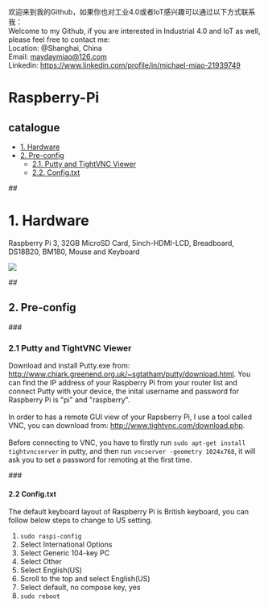 欢迎来到我的Github，如果你也对工业4.0或者IoT感兴趣可以通过以下方式联系我：<br>
Welcome to my Github, if you are interested in Industrial 4.0 and IoT as well, please feel free to contact me: <br>
Location: @Shanghai, China<br>
Email: maydaymiao@126.com<br>
Linkedin: https://www.linkedin.com/profile/in/michael-miao-21939749

# Raspberry-Pi
## catalogue
* [1. Hardware](#1)
* [2. Pre-config](#2)
  * [2.1. Putty and TightVNC Viewer](#2.1)
  * [2.2. Config.txt](#2.2)


##<h1 id="1">1. Hardware</h1>
Raspberry Pi 3, 32GB MicroSD Card, 5inch-HDMI-LCD, Breadboard, DS18B20, BM180, Mouse and Keyboard

![](https://github.com/maydaymiao/Raspberry_Pi/blob/master/image/hardware.jpg)

##<h2 id="2">2. Pre-config</h2>
###<h3 id="2.1">2.1 Putty and TightVNC Viewer</h3>
Download and install Putty.exe from: http://www.chiark.greenend.org.uk/~sgtatham/putty/download.html. You can find the IP address of your Raspberry Pi from your router list and connect Putty with your device, the inital username and password for Raspberry Pi is "pi" and "raspberry".<br><br>
In order to has a remote GUI view of your Rapsberry Pi, I use a tool called VNC, you can download from: http://www.tightvnc.com/download.php. <br><br>
Before connecting to VNC, you have to firstly run `sudo apt-get install tightvncserver` in putty, and then run `vncserver -geometry 1024x768`, it will ask you to set a password for remoting at the first time. 


###<h4 id="2.2">2.2 Config.txt</h4>
The default keyboard layout of Raspberry Pi is British keyboard, you can follow below steps to change to US setting.<br>
1. `sudo raspi-config`<br>
2. Select International Options<br>
3. Select Generic 104-key PC<br>
4. Select Other<br>
5. Select English(US)<br>
6. Scroll to the top and select English(US)<br>
7. Select default, no compose key, yes<br>
8. `sudo reboot`<br>
